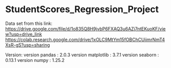# StudentScores_Regression_Project

Data set from this link: https://drive.google.com/file/d/1o835Q8H9jvbP6FXAQ3u6AZj7ntEKuoKF/view?usp=drive_link
https://colab.research.google.com/drive/1xOLC9MtYm15fOBChCUiimrNmT4XsR-gS?usp=sharing

Version:
version pandas :  2.0.3
version matplotlib :  3.7.1
version seaborn :  0.13.1
version numpy :  1.25.2
